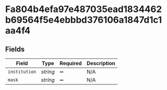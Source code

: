 # Fa804b4efa97e487035ead1834462b69564f5e4ebbbd376106a1847d1c1aa4f4


## Fields

| Field              | Type               | Required           | Description        |
| ------------------ | ------------------ | ------------------ | ------------------ |
| `institution`      | *string*           | :heavy_minus_sign: | N/A                |
| `mask`             | *string*           | :heavy_minus_sign: | N/A                |